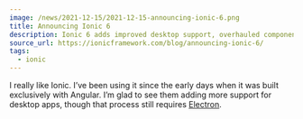 ```yaml
---
image: /news/2021-12-15/2021-12-15-announcing-ionic-6.png
title: Announcing Ionic 6
description: Ionic 6 adds improved desktop support, overhauled components, iOS and Android design changes, and so much more!
source_url: https://ionicframework.com/blog/announcing-ionic-6/
tags:
  - ionic
---
```


I really like Ionic. I’ve been using it since the early days when it was built exclusively with Angular. I’m glad to see them adding more support for desktop apps, though that process still requires [Electron](https://www.electronjs.org/).
